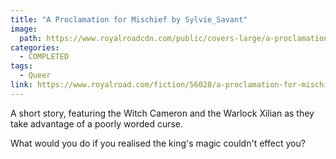 ```yaml
---
title: "A Proclamation for Mischief by Sylvie_Savant"
image: 
  path: https://www.royalroadcdn.com/public/covers-large/a-proclamation-for-mischief-aacah6kowre.jpg
categories:
  - COMPLETED
tags:
  - Queer
link: https://www.royalroad.com/fiction/56028/a-proclamation-for-mischief
---
```

A short story, featuring the Witch Cameron and the Warlock Xilian as they take advantage of a poorly worded curse.

What would you do if you realised the king's magic couldn't effect you?
